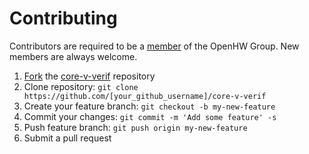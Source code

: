 # Contributing
Contributors are required to be a [member](https://www.openhwgroup.org/membership/) of the OpenHW Group.  New members are always welcome.

1. [Fork](https://help.github.com/articles/fork-a-repo/) the [core-v-verif](https://github.com/openhwgroup/core-v-verif) repository
2. Clone repository: `git clone https://github.com/[your_github_username]/core-v-verif`
3. Create your feature branch: `git checkout -b my-new-feature`
4. Commit your changes: `git commit -m 'Add some feature' -s`
5. Push feature branch: `git push origin my-new-feature`
6. Submit a pull request
